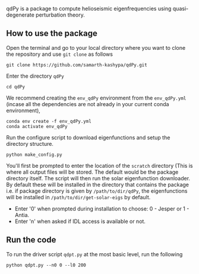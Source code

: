 qdPy is a package to compute helioseismic eigenfrequencies using
quasi-degenerate perturbation theory. 

## How to use the package

Open the terminal and go to your local directory where you want to clone the repository and use ```git clone``` as follows
```
git clone https://github.com/samarth-kashypa/qdPy.git
```
Enter the directory ```qdPy```
```
cd qdPy
```
We recommend creating the ```env_qdPy``` environment from the ```env_qdPy.yml``` (incase all the dependencies are not already in your current conda environment), 
```
conda env create -f env_qdPy.yml
conda activate env_qdPy 
```
Run the configure script to download eigenfunctions and setup the directory structure.
```
python make_config.py
```
You'll first be prompted to enter the location of the ```scratch``` directory (This is where all
output files will be stored. The default would be the package directory itself. The script will
then run the solar eigenfunction downloader. By default these will be installed in the 
directory that contains the package i.e. if package directory is given by ```/path/to/dir/qdPy```,
the eigenfunctions will be installed in ```/path/to/dir/get-solar-eigs``` by default.

* Enter '0' when prompted during installation to choose: 0 - Jesper or 1 - Antia.
* Enter 'n' when asked if IDL access is available or not.

## Run the code

To run the driver script ```qdpt.py``` at the most basic level, run the following
```
python qdpt.py --n0 0 --l0 200
```
